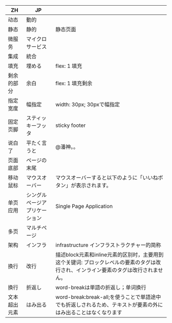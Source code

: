 |  ZH   | JP  |   |
|  ----  | ----  | ----  |
| 动态  | 動的 |   |
| 静态  | 静的 | 静态页面  |
| 微服务  | マイクロサービス |   |
| 集成  | 統合 |   |
| 填充  | 埋める | flex: 1 填充 |
| 剩余的部分  | 余白 | flex: 1 填充剩余 |
| 指定宽度  | 幅指定 | width: 30px; 30pxで幅指定 |
| 固定页脚  | スティッキーフッタ | sticky footer |
| 说白了  | 平たく言うと | @潘神。。 |
| 页面底部  | ページの末尾 |   |
| 移动鼠标  | マウスオーバー | マウスオーバーすると以下のように「いいねボタン」が表示されます。  |
| 单页应用  | シングルページアプリケーション | Single Page Application |
| 多页  | マルチページ |  |
| 架构  | インフラ |  infrastructure インフラストラクチャー的简称|
| 换行  | 改行 |  描述block元素和inline元素的区别时，主要用到这个关键词: ブロックレベルの要素のタグは改行され、インライン要素のタグは改行されません。|
| 换行  | 折返し | word-breakは単語の折返し；单词换行 |
| 文本超出元素  | はみ出る | word-break:break-all;を使うことで単語途中でも折返しされるため、テキストが要素の外にはみ出ることはなくなります|
